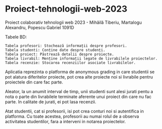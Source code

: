 # Proiect-tehnologii-web-2023
Proiect colaborativ tehnologii web 2023 - Mihăilă Tiberiu, Martalogu Alexandru, Popescu Gabriel 1091D

Tabele BD:

    Tabela profesori: Stochează informații despre profesori.
    Tabela studenti: Conține date despre studenți.
    Tabela proiect: Păstrează detalii despre proiecte. 
    Tabela livrabil: Menține informații legate de livrabilele proiectelor.
    Tabela recenzie: Stocarea recenziilor asociate livrabilelor.

Aplicatia reprezinta o platforma de anonymous grading in care studentii se pot alatura diferitelor proiecte, pot crea alte proiecte noi si livrabile pentru proiectele din care fac parte.

Aleator, la un anumit interval de timp, unii studenti sunt alesi jurati pentu a nota o parte din livrabilele terminate aferente unui proiect din care nu fac parte. In calitate de jurati, ei pot lasa recenzii.

Atat studentii, cat si profesorii, isi pot crea conturi noi si autentifica in platforma. Cu toate acestea, profesorii au numai rolul de a observa activitatea studentilor, fara a interveni in notarea proiectelor.
